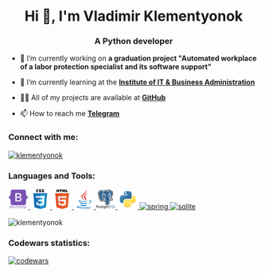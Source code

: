 <h1 align="center">Hi 👋, I'm Vladimir Klementyonok</h1>
<h3 align="center">A Python developer</h3>

- 🔭 I’m currently working on **a graduation project "Automated workplace of a labor protection specialist and its software support"**

- 🌱 I’m currently learning at the **[Institute of IT & Business Administration](https://www.instituteiba.by/en/)**

- 👨‍💻 All of my projects are available at **[GitHub](https://github.com/klementyonok)**

- 📫 How to reach me **[Telegram](https://t.me/klementyonok)**

<h3 align="left">Connect with me:</h3>
<p align="left">
<a href="https://linkedin.com/in/klementyonok" target="blank"><img align="center" src="https://raw.githubusercontent.com/rahuldkjain/github-profile-readme-generator/master/src/images/icons/Social/linked-in-alt.svg" alt="klementyonok" height="30" width="40" /></a>
</p>

<h3 align="left">Languages and Tools:</h3>
<p align="left"> <a href="https://getbootstrap.com" target="_blank" rel="noreferrer"> <img src="https://raw.githubusercontent.com/devicons/devicon/master/icons/bootstrap/bootstrap-plain-wordmark.svg" alt="bootstrap" width="40" height="40"/> </a> <a href="https://www.w3schools.com/css/" target="_blank" rel="noreferrer"> <img src="https://raw.githubusercontent.com/devicons/devicon/master/icons/css3/css3-original-wordmark.svg" alt="css3" width="40" height="40"/> </a> <a href="https://www.w3.org/html/" target="_blank" rel="noreferrer"> <img src="https://raw.githubusercontent.com/devicons/devicon/master/icons/html5/html5-original-wordmark.svg" alt="html5" width="40" height="40"/> </a> <a href="https://www.java.com" target="_blank" rel="noreferrer"> <img src="https://raw.githubusercontent.com/devicons/devicon/master/icons/java/java-original.svg" alt="java" width="40" height="40"/> </a> <a href="https://www.postgresql.org" target="_blank" rel="noreferrer"> <img src="https://raw.githubusercontent.com/devicons/devicon/master/icons/postgresql/postgresql-original-wordmark.svg" alt="postgresql" width="40" height="40"/> </a> <a href="https://www.python.org" target="_blank" rel="noreferrer"> <img src="https://raw.githubusercontent.com/devicons/devicon/master/icons/python/python-original.svg" alt="python" width="40" height="40"/> </a> <a href="https://spring.io/" target="_blank" rel="noreferrer"> <img src="https://www.vectorlogo.zone/logos/springio/springio-icon.svg" alt="spring" width="40" height="40"/> </a> <a href="https://www.sqlite.org/" target="_blank" rel="noreferrer"> <img src="https://www.vectorlogo.zone/logos/sqlite/sqlite-icon.svg" alt="sqlite" width="40" height="40"/> </a> </p>

<p><img align="center" src="https://github-readme-stats.vercel.app/api/top-langs?username=klementyonok&show_icons=true&locale=en&layout=compact" alt="klementyonok" /></p>

<h3 align="left">Codewars statistics:</h3>

[![codewars](https://www.codewars.com/users/klementyonok/badges/large)](https://www.codewars.com/users/klementyonok) 
